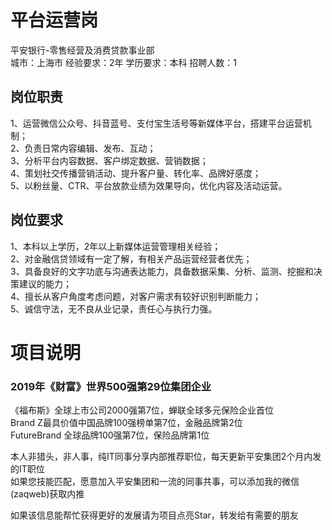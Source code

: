 # 平台运营岗
平安银行-零售经营及消费贷款事业部  
城市：上海市 经验要求：2年 学历要求：本科  招聘人数：1

## 岗位职责
1、运营微信公众号、抖音蓝号、支付宝生活号等新媒体平台，搭建平台运营机制；   
2、负责日常内容编辑、发布、互动；   
3、分析平台内容数据、客户绑定数据、营销数据；   
4、策划社交传播营销活动、提升客户量、转化率、品牌好感度；   
5、以粉丝量、CTR、平台放款业绩为效果导向，优化内容及活动运营。

## 岗位要求
1、本科以上学历，2年以上新媒体运营管理相关经验；   
2、对金融信贷领域有一定了解，有相关产品运营经营者优先；   
3、具备良好的文字功底与沟通表达能力，具备数据采集、分析、监测、挖掘和决策建议的能力；   
4、擅长从客户角度考虑问题，对客户需求有较好识别判断能力；   
5、诚信守法，无不良从业记录，责任心与执行力强。

# 项目说明

### 2019年《财富》世界500强第29位集团企业
《福布斯》全球上市公司2000强第7位，蝉联全球多元保险企业首位  
Brand Z最具价值中国品牌100强榜单第7位，金融品牌第2位  
FutureBrand 全球品牌100强第7位，保险品牌第1位

本人非猎头，非人事，纯IT同事分享内部推荐职位，每天更新平安集团2个月内发的IT职位  
如果您技能匹配，愿意加入平安集团和一流的同事共事，可以添加我的微信(zaqweb)获取内推 

如果该信息能帮忙获得更好的发展请为项目点亮Star，转发给有需要的朋友




